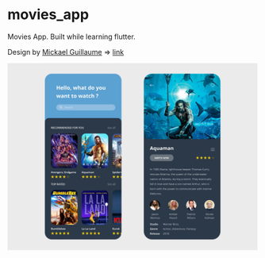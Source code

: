 # movies_app

Movies App. Built while learning flutter.


Design by [Mickael Guillaume](https://www.uplabs.com/guillaumemick) => [link](https://www.uplabs.com/posts/movies-e0f9c1ea-a644-4666-857b-10933c4089ca)

<img src='screenshots/app_screenshot.webp'/>
